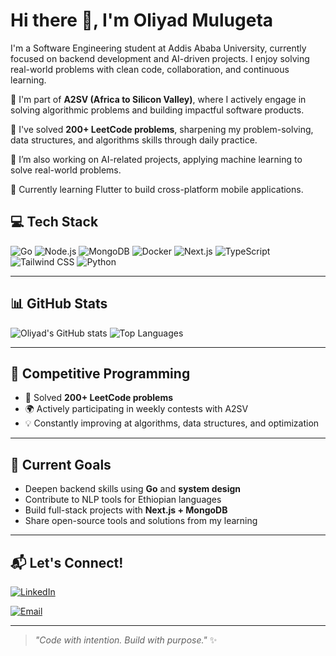 # Hi there 👋, I'm Oliyad Mulugeta

I'm a Software Engineering student at Addis Ababa University, currently focused on backend development and AI-driven projects. I enjoy solving real-world problems with clean code, collaboration, and continuous learning.

🚀 I'm part of **A2SV (Africa to Silicon Valley)**, where I actively engage in solving algorithmic problems and building impactful software products.

🧠 I've solved **200+ LeetCode problems**, sharpening my problem-solving, data structures, and algorithms skills through daily practice.

🤖 I’m also working on AI-related projects, applying machine learning to solve real-world problems.

📱 Currently learning Flutter to build cross-platform mobile applications.

## 💻 Tech Stack

![Go](https://img.shields.io/badge/Go-00ADD8?style=for-the-badge&logo=go&logoColor=white)
![Node.js](https://img.shields.io/badge/Node.js-339933?style=for-the-badge&logo=nodedotjs&logoColor=white)
![MongoDB](https://img.shields.io/badge/MongoDB-47A248?style=for-the-badge&logo=mongodb&logoColor=white)
![Docker](https://img.shields.io/badge/Docker-2496ED?style=for-the-badge&logo=docker&logoColor=white)
![Next.js](https://img.shields.io/badge/Next.js-000000?style=for-the-badge&logo=nextdotjs&logoColor=white)
![TypeScript](https://img.shields.io/badge/TypeScript-3178C6?style=for-the-badge&logo=typescript&logoColor=white)
![Tailwind CSS](https://img.shields.io/badge/Tailwind_CSS-38B2AC?style=for-the-badge&logo=tailwind-css&logoColor=white)
![Python](https://img.shields.io/badge/Python-3776AB?style=for-the-badge&logo=python&logoColor=white)

---

## 📊 GitHub Stats

![Oliyad's GitHub stats](https://github-readme-stats.vercel.app/api?username=OliyadM&show_icons=true&theme=radical)
![Top Languages](https://github-readme-stats.vercel.app/api/top-langs/?username=OliyadM&layout=compact&theme=radical)

---

## 🧩 Competitive Programming

- 💪 Solved **200+ LeetCode problems**
- 🌍 Actively participating in weekly contests with A2SV
- 💡 Constantly improving at algorithms, data structures, and optimization

---

## 🔭 Current Goals

- Deepen backend skills using **Go** and **system design**
- Contribute to NLP tools for Ethiopian languages
- Build full-stack projects with **Next.js + MongoDB**
- Share open-source tools and solutions from my learning

---

## 📬 Let's Connect!

[![LinkedIn](https://img.shields.io/badge/LinkedIn-blue?style=for-the-badge&logo=linkedin)](https://www.linkedin.com/in//)

[![Email](https://img.shields.io/badge/Email-D14836?style=for-the-badge&logo=gmail&logoColor=white)](oliyadmulugeta.78@gmail.com)

---

> _"Code with intention. Build with purpose."_ ✨
